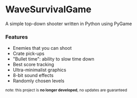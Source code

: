 # WaveSurvivalGame
A simple top-down shooter written in Python using PyGame

### Features
* Enemies that you can shoot
* Crate pick-ups
* "Bullet time": ability to slow time down 
* Best score tracking
* Ultra-minimalist graphics
* 8-bit sound effects
* Randomly chosen levels

<sup>note: this project is **no longer developed**, no updates are guaranteed</sup>